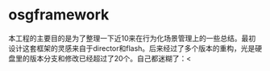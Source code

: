 # osgframework
本工程的主要目的是为了整理一下近10来在行为化场景管理上的一些总结。最初设计这套框架的灵感来自于director和flash。后来经过了多个版本的重构，光是硬盘里的版本分支和修改已经超过了20个。自己都迷糊了：<
